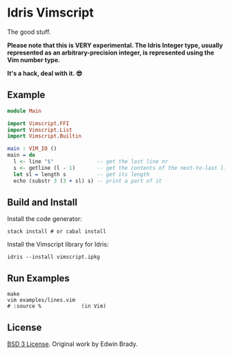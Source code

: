 # Idris Vimscript

The good stuff.

**Please note that this is VERY experimental. The Idris Integer type, usually
represented as an arbitrary-precision integer, is represented using the Vim
number type.**

**It's a hack, deal with it. &#x1f60e;**

## Example

``` idris
module Main

import Vimscript.FFI
import Vimscript.List
import Vimscript.Builtin

main : VIM_IO ()
main = do
  l <- line "$"              -- get the last line nr
  s <- getline (l - 1)       -- get the contents of the next-to-last line
  let sl = length s          -- get its length
  echo (substr 3 (3 + sl) s) -- print a part of it
```

## Build and Install

Install the code generator:
``` shell
stack install # or cabal install
```

Install the Vimscript library for Idris:

``` shell
idris --install vimscript.ipkg
```

## Run Examples

``` shell
make
vim examples/lines.vim
# :source %             (in Vim)
```

## License

[BSD 3 License](LICENSE). Original work by Edwin Brady.
